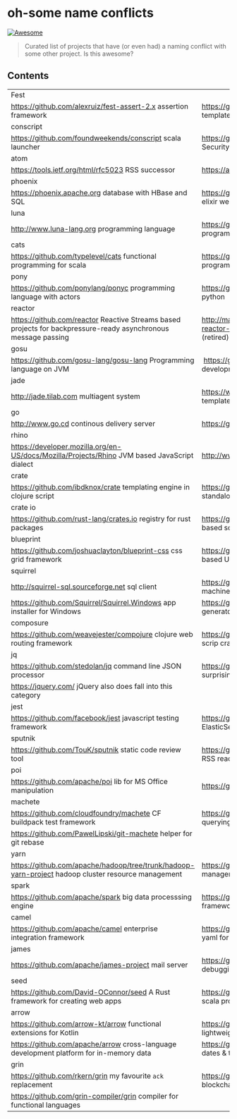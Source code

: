 
# oh-some name conflicts 

[![Awesome](https://cdn.rawgit.com/sindresorhus/awesome/d7305f38d29fed78fa85652e3a63e154dd8e8829/media/badge.svg)](https://github.com/sindresorhus/awesome)

> Curated list of projects that have (or even had) a naming conflict with some other project. Is this awesome?

## Contents

|  |  |
| ------------- | ------------- |
| Fest |
| https://github.com/alexruiz/fest-assert-2.x assertion framework | https://github.com/mailru/fest  javascript templates по руский |
| conscript |
| https://github.com/foundweekends/conscript scala launcher | https://github.com/google/conscrypt Java Security Provider |
| atom      |
| https://tools.ietf.org/html/rfc5023 RSS successor | https://atom.io/ text editor |
| phoenix   |
| https://phoenix.apache.org database with HBase and SQL | https://github.com/phoenixframework/phoenix elixir web framework |
| luna      |
| http://www.luna-lang.org programming language | https://github.com/tj/luna another programming language |
| cats      |
| https://github.com/typelevel/cats functional programming for scala | https://github.com/funcool/cats functional programming for clojure |
| pony      |
| https://github.com/ponylang/ponyc programming language with actors | https://github.com/ponyorm/pony ORM in python |
| reactor   |
| https://github.com/reactor Reactive Streams based projects for backpressure-ready asynchronous message passing | http://maven.apache.org/plugins/maven-reactor-plugin multi-module plugin for maven (retired) | 
| gosu |
| https://github.com/gosu-lang/gosu-lang Programming language on JVM | https://github.com/gosu/gosu  2D game development library |
| jade |
| http://jade.tilab.com multiagent system | https://www.npmjs.com/package/jade template language * renamed recently to `Pug` | 
| go   |
| http://www.go.cd continous delivery server | https://golang.org language from google  | 
| rhino |
| https://developer.mozilla.org/en-US/docs/Mozilla/Projects/Rhino JVM based JavaScript dialect | http://www.rhino3d.com 3D modelling lib |
| crate |
| https://github.com/ibdknox/crate templating engine in clojure script | https://github.com/copiousfreetime/crate standalone app builder for ruby |
| crate io |
| https://github.com/rust-lang/crates.io registry for rust packages | https://github.com/crate/crate elasticsearch based sql-like data storage |
| blueprint |
| https://github.com/joshuaclayton/blueprint-css css grid framework | https://github.com/palantir/blueprint react based UI-toolkit |
| squirrel |
| http://squirrel-sql.sourceforge.net sql client | https://github.com/hekailiang/squirrel state machine |
| https://github.com/Squirrel/Squirrel.Windows app installer for Windows | https://github.com/Masterminds/squirrel SQL generator in GO |
| composure | 
| https://github.com/weavejester/compojure clojure web routing framework | https://github.com/erichs/composure shell scrip crafting framework
| jq |
| https://github.com/stedolan/jq command line JSON processor | https://github.com/Teradata/jaqy SQL client, surprisingly installs itself as `jq` |
| https://jquery.com/ jQuery also does fall into this category | |
| jest |
| https://github.com/facebook/jest javascript testing framework | https://github.com/searchbox-io/Jest Java ElasticSearch REST client |
| sputnik |
| https://github.com/TouK/sputnik static code review tool | https://github.com/szwacz/sputnik desktop RSS reader |
| poi |
| https://github.com/apache/poi lib for MS Office manipulation | https://github.com/egoist/poi js framework |
| machete |
| https://github.com/cloudfoundry/machete CF buildpack test framework | https://github.com/phatboyg/Machete parsing, querying and processing sophisticated text |
| https://github.com/PawelLipski/git-machete helper for git rebase |
| yarn |
| https://github.com/apache/hadoop/tree/trunk/hadoop-yarn-project hadoop cluster resource management | https://github.com/yarnpkg/yarn dependency manager in javascript ecosystem |
| spark |
| https://github.com/apache/spark big data processsing engine |  https://github.com/perwendel/spark tiny web framework |
| camel |
| https://github.com/apache/camel enterprise integration framework | https://github.com/decorators-squad/camel yaml for java |
| james |
| https://github.com/apache/james-project mail server | https://github.com/james-proxy/james debugging web proxy |
| seed |
| https://github.com/David-OConnor/seed A Rust framework for creating web apps | https://github.com/tindzk/seed build tool for scala projects |
| arrow |
| https://github.com/arrow-kt/arrow functional extensions for Kotlin | https://github.com/android10/arrow lightweight toolbox for Java/Android |
| https://github.com/apache/arrow cross-language development platform for in-memory data | https://github.com/crsmithdev/arrow better dates & times for Python |
| grin |
| https://github.com/rkern/grin my favourite `ack` replacement | https://github.com/mimblewimble/grin blockchain implementation |
| https://github.com/grin-compiler/grin compiler for functional languages |

